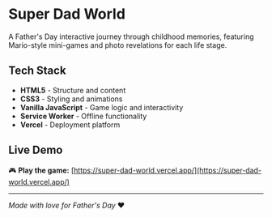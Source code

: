 # Super Dad World

A Father's Day interactive journey through childhood memories, featuring Mario-style mini-games and photo revelations for each life stage.

## Tech Stack

- **HTML5** - Structure and content
- **CSS3** - Styling and animations
- **Vanilla JavaScript** - Game logic and interactivity
- **Service Worker** - Offline functionality
- **Vercel** - Deployment platform

## Live Demo

🎮 **Play the game:** [https://super-dad-world.vercel.app/](https://super-dad-world.vercel.app/)

---

_Made with love for Father's Day_ ❤️
